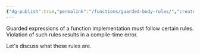 ```yaml
---
{"dg-publish":true,"permalink":"/functions/guarded-body-rules/","created":"2023-06-20T18:37:36.402+02:00","updated":"2023-06-21T11:48:14.658+02:00"}
---
```



Guarded expressions of a function implementation must follow certain rules.
Violation of such rules results in a compile-time error.

Let's discuss what these rules are.

## 

